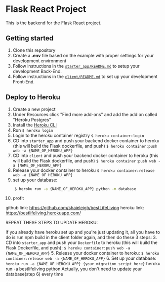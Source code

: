 # Flask React Project

This is the backend for the Flask React project.

## Getting started

1. Clone this repository
2. Create a **.env** file based on the example with proper settings for your development environment
3. Follow instructions in the [`starter_app/README.md`](./starter_app/README.md) to setup your development Back-End.
4. Follow instructions in the [`client/README.md`](./client/README.md) to set up your development Front-End.

## Deploy to Heroku

1. Create a new project
2. Under Resources click "Find more add-ons" and add the add on called "Heroku Postgres"
3. Install the [Heroku CLI](https://devcenter.heroku.com/articles/heroku-command-line)
4. Run `$ heroku login`
5. Login to the heroku container registry `$ heroku container:login`
6. CD into `starter_app` and push your backend docker container to heroku (this will build the Flask dockerfile, and push) `$ heroku container:push web -a {NAME_OF_HEROKU_APP}`
7. CD into `client` and push your backend docker container to heroku (this will build the Flask dockerfile, and push) `$ heroku container:push web -a {NAME_OF_HEROKU_APP}`
8. Release your docker container to heroku `$ heroku container:release web -a {NAME_OF_HEROKU_APP}`
9. set up your database:
```bash
    $ heroku run -a {NAME_OF_HEROKU_APP} python -m database
```
10. profit

github link:
https://github.com/shaieleigh/bestLifeLiving
heroku link:
https://bestlifeliving.herokuapp.com/


REPEAT THESE STEPS TO UPDATE HEROKU:

If you already have heroku set up and you're just updating it, all you have to do
 is run npm build in the client folder again, and then do these 3 steps:
3. CD into `starter_app` and push your `Dockerfile` to heroku
(this will build the Flask Dockerfile, and push):
`$ heroku container:push web -a {NAME_OF_HEROKU_APP}`
5. Release your docker container to heroku:
 `$ heroku container:release web -a {NAME_OF_HEROKU_APP}`
6. Set up your database:
 `heroku run -a {NAME_OF_HEROKU_APP} {your_migration_script_here}`
 heroku run -a bestlifeliving python
Actually, you don't need to update your database(step 6) every time
